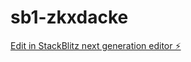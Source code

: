 # sb1-zkxdacke

[Edit in StackBlitz next generation editor ⚡️](https://stackblitz.com/~/github.com/desiloginil-web/sb1-zkxdacke)
